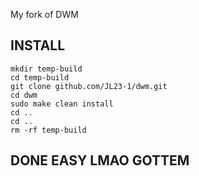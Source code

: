 My fork of DWM
##           INSTALL                                   

    mkdir temp-build
    cd temp-build
    git clone github.com/JL23-1/dwm.git
    cd dwm
    sudo make clean install
    cd ..
    cd ..
    rm -rf temp-build
    
 ## DONE EASY LMAO GOTTEM
